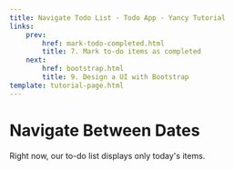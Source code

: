 ```yaml
---
title: Navigate Todo List - Todo App - Yancy Tutorial
links:
    prev:
        href: mark-todo-completed.html
        title: 7. Mark to-do items as completed
    next:
        href: bootstrap.html
        title: 9. Design a UI with Bootstrap
template: tutorial-page.html
---
```


# Navigate Between Dates

Right now, our to-do list displays only today's items.
